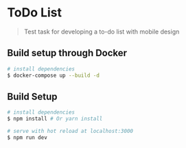 # ToDo List

> Test task for developing a to-do list with mobile design

## Build setup through Docker

``` bash
# install dependencies
$ docker-compose up --build -d
```


## Build Setup

``` bash
# install dependencies
$ npm install # Or yarn install

# serve with hot reload at localhost:3000
$ npm run dev
```
